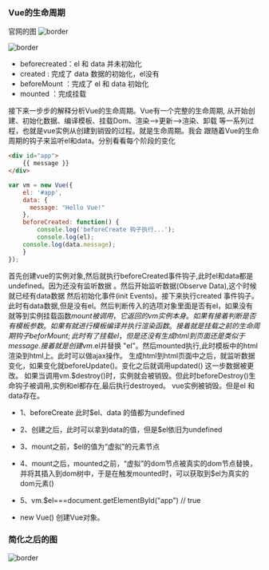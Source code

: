 ### Vue的生命周期
官网的图
![border](https://vuefe.cn/images/lifecycle.png)

![border](http://images.cnblogs.com/cnblogs_com/fly_dragon/276813/o_lifecycle-%E6%A0%87%E6%B3%A8%E7%89%88%E6%9C%AC.png)

* beforecreated：el 和 data 并未初始化 
* created : 完成了 data 数据的初始化，el没有
* beforeMount ：完成了 el 和 data 初始化 
* mounted ：完成挂载

接下来一步步的解释分析Vue的生命周期。Vue有一个完整的生命周期,
从开始创建、初始化数据、编译模板、挂载Dom、渲染——>更新——>渲染、卸载
等一系列过程，也就是vue实例从创建到销毁的过程。就是生命周期。我会
跟随着Vue的生命周期的钩子来监听el和data。分别看看每个阶段的变化
```HTML
<div id="app">
    {{ message }}
</div>
```
```JavaScript
var vm = new Vue({
    el: '#app',
    data: {
	  message: "Hello Vue!"
    },
    beforeCreated: function() {
        console.log('beforeCreate 钩子执行...');
        console.log(el);
	console.log(data.message);
    }
});
```

 首先创建vue的实例对象,然后就执行beforeCreated事件钩子,此时el和data都是undefined。因为还没有监听数据
。然后开始监听数据(Observe Data),这个时候就已经有data数据 然后初始化事件(init Events)。接下来执行created
事件钩子。此时有data数据,但是没有el。然后判断传入的选项对象里面是否有el，如果没有就等到实例挂载函数$mount被调用，
它返回的vm实例本身。如果有接着判断是否有模板参数。如果有就进行模板编译并执行渲染函数。
接着就是挂载之前的生命周期钩子beforMount; 此时有了挂载el，但是还没有生成html到页面还是类似于 {{ message }}.
接着就是创建 vm.$el并替换 "el"。然后mounted执行,此时模板中的html渲染到html上。此时可以做ajax操作。
生成html到html页面中之后，就监听数据变化，如果变化就beforeUpdate()。变化之后就调用updated() 这一步数据被更改。
如果当调用vm.$destroy()时，实例就会被销毁。但此时beforeDestroy()生命钩子被调用,实例和el都存在,最后执行destroyed。
vue实例被销毁。但是el 和 data存在。

* 1、beforeCreate 此时$el、data 的值都为undefined

* 2、创建之后，此时可以拿到data的值，但是$el依旧为undefined

* 3、mount之前，$el的值为“虚拟”的元素节点

* 4、mount之后，mounted之前，“虚拟”的dom节点被真实的dom节点替换，并将其插入到dom树中，于是在触发mounted时，可以获取到$el为真实的dom元素()

* 5、vm.$el===document.getElementById("app")  // true

* new Vue() 创建Vue对象。


### 简化之后的图
![border](http://images2015.cnblogs.com/blog/1064935/201701/1064935-20170103211421987-2119701214.png)
